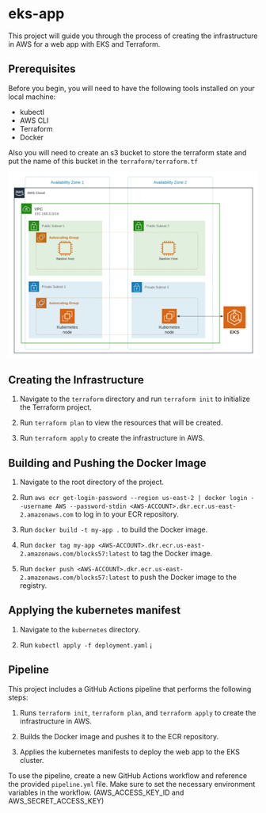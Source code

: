 # eks-app

This project will guide you through the process of creating the infrastructure in AWS for a web app with EKS and Terraform.

## Prerequisites

Before you begin, you will need to have the following tools installed on your local machine:

- kubectl
- AWS CLI
- Terraform
- Docker

Also you will need to create an s3 bucket to store the terraform state and put the name of this bucket in the `terraform/terraform.tf`

![Architecture](images/eks-architecture.png
)

## Creating the Infrastructure

1. Navigate to the `terraform` directory and run `terraform init` to initialize the Terraform project.

2. Run `terraform plan` to view the resources that will be created.

3. Run `terraform apply` to create the infrastructure in AWS.

## Building and Pushing the Docker Image

1. Navigate to the root directory of the project.

2. Run `aws ecr get-login-password --region us-east-2 | docker login --username AWS --password-stdin <AWS-ACCOUNT>.dkr.ecr.us-east-2.amazonaws.com` to log in to your ECR repository.

3. Run `docker build -t my-app .` to build the Docker image.

4. Run `docker tag my-app <AWS-ACCOUNT>.dkr.ecr.us-east-2.amazonaws.com/blocks57:latest` to tag the Docker image.

5. Run `docker push <AWS-ACCOUNT>.dkr.ecr.us-east-2.amazonaws.com/blocks57:latest` to push the Docker image to the registry.

## Applying the kubernetes manifest

1. Navigate to the `kubernetes` directory.

2. Run `kubectl apply -f deployment.yaml` ¡

## Pipeline

This project includes a GitHub Actions pipeline that performs the following steps:

1. Runs `terraform init`, `terraform plan`, and `terraform apply` to create the infrastructure in AWS.

2. Builds the Docker image and pushes it to the ECR repository.

3. Applies the kubernetes manifests to deploy the web app to the EKS cluster.

To use the pipeline, create a new GitHub Actions workflow and reference the provided `pipeline.yml` file. Make sure to set the necessary environment variables in the workflow. (AWS_ACCESS_KEY_ID and AWS_SECRET_ACCESS_KEY)
